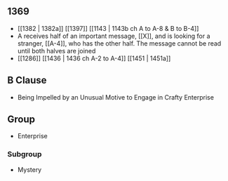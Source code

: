 ## 1369
- [[1382 | 1382a]] [[1397]] [[1143 | 1143b ch A to A-8 &amp; B to B-4]] 
- A receives half of an important message, [[X]], and is looking for a stranger, [[A-4]], who has the other half. The message cannot be read until both halves are joined
- [[1286]] [[1436 | 1436 ch A-2 to A-4]] [[1451 | 1451a]] 

## B Clause
- Being Impelled by an Unusual Motive to Engage in Crafty Enterprise

## Group
- Enterprise

### Subgroup
- Mystery


